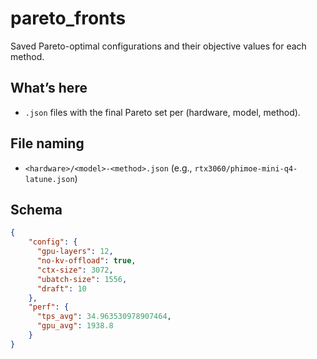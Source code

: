 # pareto_fronts

Saved Pareto-optimal configurations and their objective values for each method.

## What’s here
- `.json` files with the final Pareto set per (hardware, model, method).

## File naming
- `<hardware>/<model>-<method>.json` (e.g., `rtx3060/phimoe-mini-q4-latune.json`)

## Schema
```json
{
    "config": {
      "gpu-layers": 12,
      "no-kv-offload": true,
      "ctx-size": 3072,
      "ubatch-size": 1556,
      "draft": 10
    },
    "perf": {
      "tps_avg": 34.963530978907464,
      "gpu_avg": 1938.8
    }
}